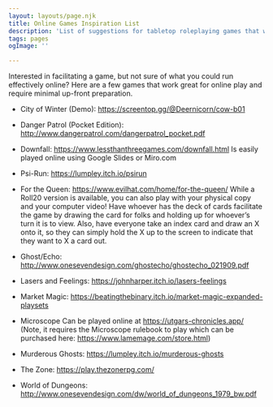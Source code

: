 ```yaml
---
layout: layouts/page.njk
title: Online Games Inspiration List
description: 'List of suggestions for tabletop roleplaying games that work well when played online.'
tags: pages
ogImage: ''

---
```


Interested in facilitating a game, but not sure of what you could run effectively online? Here are a few games that work great for online play and require minimal up-front preparation.

* City of Winter (Demo): https://screentop.gg/@Deernicorn/cow-b01 
* Danger Patrol (Pocket Edition): http://www.dangerpatrol.com/dangerpatrol_pocket.pdf 

* Downfall: https://www.lessthanthreegames.com/downfall.html 
Is easily played online using Google Slides or Miro.com

* Psi-Run: https://lumpley.itch.io/psirun 

* For the Queen: https://www.evilhat.com/home/for-the-queen/ 
While a Roll20 version is available, you can also play with your physical copy and your computer video! Have whoever has the deck of cards facilitate the game by drawing the card for folks and holding up for whoever’s turn it is to view. Also, have everyone take an index card and draw an X onto it, so they can simply hold the X up to the screen to indicate that they want to X a card out.

* Ghost/Echo: http://www.onesevendesign.com/ghostecho/ghostecho_021909.pdf 
* Lasers and Feelings: https://johnharper.itch.io/lasers-feelings 
* Market Magic: https://beatingthebinary.itch.io/market-magic-expanded-playsets 
* Microscope 
Can be played online at https://utgars-chronicles.app/ (Note, it requires the Microscope rulebook to play which can be purchased here: https://www.lamemage.com/store.html) 
* Murderous Ghosts: https://lumpley.itch.io/murderous-ghosts
* The Zone: https://play.thezonerpg.com/ 
* World of Dungeons: http://www.onesevendesign.com/dw/world_of_dungeons_1979_bw.pdf 
